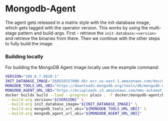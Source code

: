 # Mongodb-Agent
The agent gets released in a matrix style with the init-database image, which gets tagged with the operator version.
This works by using the multi-stage pattern and build-args. First - retrieve the `init-database:<version>` and retrieve the
binaries from there. Then we continue with the other steps to fully build the image.

### Building locally

For building the MongoDB Agent image locally use the example command:

```bash
VERSION="108.0.7.8810-1"
INIT_DATABASE_IMAGE="268558157000.dkr.ecr.us-east-1.amazonaws.com/dev/mongodb-kubernetes-init-database:1.1.0"
MONGODB_TOOLS_URL_UBI="https://downloads.mongodb.org/tools/db/mongodb-database-tools-rhel93-x86_64-100.12.0.tgz"
MONGODB_AGENT_URL_UBI="https://mciuploads.s3.amazonaws.com/mms-automation/mongodb-mms-build-agent/builds/automation-agent/prod/mongodb-mms-automation-agent-108.0.7.8810-1.rhel9_x86_64.tar.gz"
docker buildx build --load --progress plain . -f docker/mongodb-agent/Dockerfile -t "mongodb-agent:${VERSION}_1.1.0" \
 --build-arg version="${VERSION}" \
 --build-arg init_database_image="${INIT_DATABASE_IMAGE}" \
 --build-arg mongodb_tools_url_ubi="${MONGODB_TOOLS_URL_UBI}" \
 --build-arg mongodb_agent_url_ubi="${MONGODB_AGENT_URL_UBI}"
```
